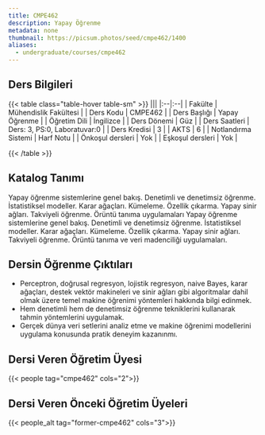 ```yaml
---
title: CMPE462
description: Yapay Öğrenme
metadata: none
thumbnail: https://picsum.photos/seed/cmpe462/1400
aliases:
  - undergraduate/courses/cmpe462
---
```



## Ders Bilgileri

<!-- prettier-ignore-start -->
{{< table class="table-hover table-sm" >}}
|||
|:--|:--|
| Fakülte | Mühendislik Fakültesi |
| Ders Kodu | CMPE462 |
| Ders Başlığı | Yapay Öğrenme |
| Öğretim Dili | İngilizce |
| Ders Dönemi | Güz |
| Ders Saatleri | Ders: 3, PS:0, Laboratuvar:0 |
| Ders Kredisi | 3 |
| AKTS | 6 |
| Notlandırma Sistemi | Harf Notu |
| Önkoşul dersleri | Yok |
| Eşkoşul dersleri | Yok |

{{< /table >}}
<!-- prettier-ignore-end -->

## Katalog Tanımı

Yapay öğrenme sistemlerine genel bakış. Denetimli ve denetimsiz öğrenme. İstatistiksel modeller. Karar ağaçları. Kümeleme. Özellik çıkarma. Yapay sinir ağları. Takviyeli öğrenme. Örüntü tanıma uygulamaları Yapay öğrenme sistemlerine genel bakış. Denetimli ve denetimsiz öğrenme. İstatistiksel modeller. Karar ağaçları. Kümeleme. Özellik çıkarma. Yapay sinir ağları. Takviyeli öğrenme. Örüntü tanıma ve veri madenciliği uygulamaları.

## Dersin Öğrenme Çıktıları

- Perceptron, doğrusal regresyon, lojistik regresyon, naive Bayes, karar ağaçları, destek vektör makineleri ve sinir ağları gibi algoritmalar dahil olmak üzere temel makine öğrenimi yöntemleri hakkında bilgi edinmek.
- Hem denetimli hem de denetimsiz öğrenme tekniklerini kullanarak tahmin yöntemlerini uygulamak.
- Gerçek dünya veri setlerini analiz etme ve makine öğrenimi modellerini uygulama konusunda pratik deneyim kazanınmı.

## Dersi Veren Öğretim Üyesi

{{< people tag="cmpe462" cols="2">}}

## Dersi Veren Önceki Öğretim Üyeleri

{{< people_alt tag="former-cmpe462" cols="3">}}